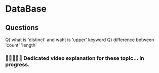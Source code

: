 # DataBase


## Questions

Q) what is 'distinct' and waht is 'upper' keyword 
Q) difference between 'count' 'length'




### 🧑🏻‍💻🎥📸 Dedicated video explanation for these topic... in progress.
